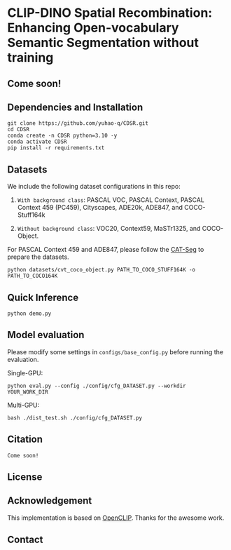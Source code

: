 

<h1>CLIP-DINO Spatial Recombination: Enhancing Open-vocabulary Semantic Segmentation without training</h1>


## Come soon!


## Dependencies and Installation


```
git clone https://github.com/yuhao-q/CDSR.git
cd CDSR
conda create -n CDSR python=3.10 -y
conda activate CDSR
pip install -r requirements.txt
```

## Datasets
We include the following dataset configurations in this repo: 
1) `With background class`: PASCAL VOC, PASCAL Context, PASCAL Context 459 (PC459), Cityscapes, ADE20k, ADE847, and COCO-Stuff164k

2) `Without background class`: VOC20, Context59, MaSTr1325, and COCO-Object.

For PASCAL Context 459 and ADE847, please follow the [CAT-Seg](https://github.com/KU-CVLAB/CAT-Seg/tree/main/datasets) to prepare the datasets.


```
python datasets/cvt_coco_object.py PATH_TO_COCO_STUFF164K -o PATH_TO_COCO164K
```

## Quick Inference
```
python demo.py
```


## Model evaluation
Please modify some settings in `configs/base_config.py` before running the evaluation.




Single-GPU:

```
python eval.py --config ./config/cfg_DATASET.py --workdir YOUR_WORK_DIR
```

Multi-GPU:
```
bash ./dist_test.sh ./config/cfg_DATASET.py
```


## Citation

```
Come soon!
```

## License



## Acknowledgement


This implementation is based on [OpenCLIP](https://github.com/mlfoundations/open_clip). Thanks for the awesome work.

## Contact

